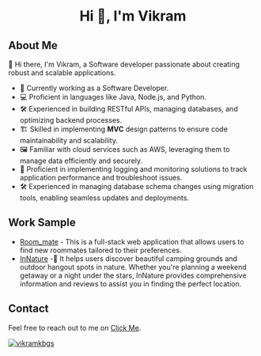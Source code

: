 <h1 align="center">Hi 👋, I'm Vikram</h1>

## About Me

👋 Hi there, I'm Vikram, a Software developer passionate about creating robust and scalable applications.

- 💼 Currently working as a Software Developer.
- 💻 Proficient in languages like Java, Node.js, and Python.
- 🛠️ Experienced in building RESTful APIs, managing databases, and optimizing backend processes.
- 🏗️ Skilled in implementing **MVC** design patterns to ensure code maintainability and scalability.
- 🖼️ Familiar with cloud services such as AWS, leveraging them to manage data efficiently and securely.
- 📝 Proficient in implementing logging and monitoring solutions to track application performance and troubleshoot issues.
- 🛠️ Experienced in managing database schema changes using migration tools, enabling seamless updates and deployments.

## Work Sample

- [Room_mate](https://github.com/vikramkbgs/room-mate-v2) - This is a full-stack web application that allows users to find new roommates tailored to their preferences.
- [InNature](https://github.com/vikramkbgs/InNature) -🎉 It helps users discover beautiful camping grounds and outdoor hangout spots in nature. Whether you're planning a weekend getaway or a night under the stars, InNature provides comprehensive information and reviews to assist you in finding the perfect location.

## Contact

Feel free to reach out to me on [Click Me](https://github.com/vikramkbgs/vikramkbgs/issues).
<p align="left"> <a href="#"><img src="https://github-profile-trophy.vercel.app/?username=vikramkbgs&theme=darkhub&row=1&column=8" alt="vikramkbgs" /></a></p>
